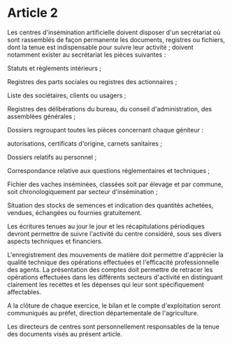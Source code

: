 # Article 2

Les centres d'insémination artificielle doivent disposer d'un secrétariat où sont rassemblés de façon permanente les documents, registres ou fichiers, dont la tenue est indispensable pour suivre leur activité ; doivent notamment exister au secrétariat les pièces suivantes :

Statuts et règlements intérieurs ;

Registres des parts sociales ou registres des actionnaires ;

Liste des sociétaires, clients ou usagers ;

Registres des délibérations du bureau, du conseil d'administration, des assemblées générales ;

Dossiers regroupant toutes les pièces concernant chaque géniteur :

autorisations, certificats d'origine, carnets sanitaires ;

Dossiers relatifs au personnel ;

Correspondance relative aux questions réglementaires et techniques ;

Fichier des vaches inséminées, classées soit par élevage et par commune, soit chronologiquement par secteur d'insémination ;

Situation des stocks de semences et indication des quantités achetées, vendues, échangées ou fournies gratuitement.

Les écritures tenues au jour le jour et les récapitulations périodiques devront permettre de suivre l'activité du centre considéré, sous ses divers aspects techniques et financiers.

L'enregistrement des mouvements de matière doit permettre d'apprécier la qualité technique des opérations effectuées et l'efficacité professionnelle des agents. La présentation des comptes doit permettre de retracer les opérations effectuées dans les différents secteurs d'activité en distinguant clairement les recettes et les dépenses qui leur sont spécifiquement affectables.

A la clôture de chaque exercice, le bilan et le compte d'exploitation seront communiqués au préfet, direction départementale de l'agriculture.

Les directeurs de centres sont personnellement responsables de la tenue des documents visés au présent article.
